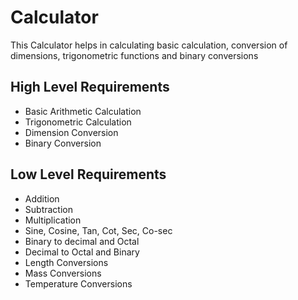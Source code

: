 ﻿# Calculator
This Calculator helps in calculating basic calculation, conversion of dimensions, trigonometric functions and binary conversions


## High Level Requirements

 - Basic Arithmetic Calculation
 - Trigonometric Calculation 
 - Dimension Conversion
 - Binary Conversion

## Low Level Requirements

 - Addition
 - Subtraction
 - Multiplication
 - Sine, Cosine, Tan, Cot, Sec, Co-sec
 - Binary to decimal and Octal
 - Decimal to Octal and Binary
 - Length Conversions
 - Mass Conversions
 - Temperature Conversions
 



